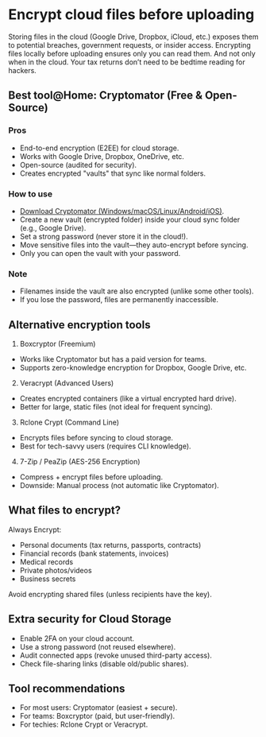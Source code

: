 # Encrypt cloud files before uploading

Storing files in the cloud (Google Drive, Dropbox, iCloud, etc.) exposes them to potential breaches, government 
requests, or insider access. Encrypting files locally before uploading ensures only you can read them. And not only 
when in the cloud. Your tax returns don’t need to be bedtime reading for hackers.

## Best tool@Home: Cryptomator (Free & Open-Source)

### Pros

* End-to-end encryption (E2EE) for cloud storage.
* Works with Google Drive, Dropbox, OneDrive, etc.
* Open-source (audited for security).
* Creates encrypted "vaults" that sync like normal folders.

### How to use

* [Download Cryptomator (Windows/macOS/Linux/Android/iOS)](https://cryptomator.org/).
* Create a new vault (encrypted folder) inside your cloud sync folder (e.g., Google Drive).
* Set a strong password (never store it in the cloud!).
* Move sensitive files into the vault—they auto-encrypt before syncing.
* Only you can open the vault with your password.

### Note

* Filenames inside the vault are also encrypted (unlike some other tools).
* If you lose the password, files are permanently inaccessible.

## Alternative encryption tools

1. Boxcryptor (Freemium)

* Works like Cryptomator but has a paid version for teams.
* Supports zero-knowledge encryption for Dropbox, Google Drive, etc.

2. Veracrypt (Advanced Users)

* Creates encrypted containers (like a virtual encrypted hard drive).
* Better for large, static files (not ideal for frequent syncing).

3. Rclone Crypt (Command Line)

* Encrypts files before syncing to cloud storage.
* Best for tech-savvy users (requires CLI knowledge).

4. 7-Zip / PeaZip (AES-256 Encryption)

* Compress + encrypt files before uploading.
* Downside: Manual process (not automatic like Cryptomator).

## What files to encrypt?

Always Encrypt:

* Personal documents (tax returns, passports, contracts)
* Financial records (bank statements, invoices)
* Medical records
* Private photos/videos
* Business secrets

Avoid encrypting shared files (unless recipients have the key).

## Extra security for Cloud Storage

* Enable 2FA on your cloud account.
* Use a strong password (not reused elsewhere).
* Audit connected apps (revoke unused third-party access).
* Check file-sharing links (disable old/public shares).

## Tool recommendations

* For most users: Cryptomator (easiest + secure).
* For teams: Boxcryptor (paid, but user-friendly).
* For techies: Rclone Crypt or Veracrypt.